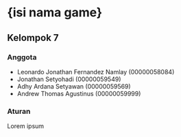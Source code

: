 # {isi nama game}
## Kelompok 7

### Anggota
- Leonardo Jonathan Fernandez Namlay (00000058084)
- Jonathan Setyohadi (00000059549)
- Adhy Ardana Setyawan (00000059569)
- Andrew Thomas Agustinus (00000059999)

### Aturan
Lorem ipsum
